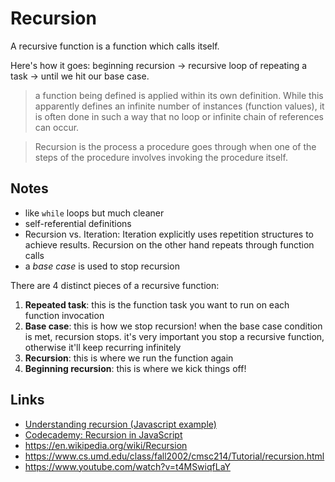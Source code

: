 # Recursion
A recursive function is a function which calls itself.

Here's how it goes: beginning recursion -> recursive loop of repeating a task -> until we hit our base case.

> a function being defined is applied within its own definition.  While this apparently defines an infinite number of instances (function values), it is often done in such a way that no loop or infinite chain of references can occur.

> Recursion is the process a procedure goes through when one of the steps of the procedure involves invoking the procedure itself. 

Notes
---
- like `while` loops but much cleaner
- self-referential definitions
- Recursion vs. Iteration: Iteration explicitly uses repetition structures to achieve results. Recursion on the other hand repeats through function calls
- a _base case_ is used to stop recursion 

There are 4 distinct pieces of a recursive function:


1. **Repeated task**: this is the function task you want to run on each function invocation
2. **Base case**: this is how we stop recursion! when the base case condition is met, recursion stops. it's very important you stop a recursive function, otherwise it'll keep recurring infinitely
3. **Recursion**: this is where we run the function again
4. **Beginning recursion**: this is where we kick things off!



Links
---
- [Understanding recursion (Javascript example)](http://kiranrao.azurewebsites.net/understanding-recursion-javascript-example/)
- [Codecademy: Recursion in JavaScript](https://www.codecademy.com/courses/javascript-lesson-205/0/1)
- https://en.wikipedia.org/wiki/Recursion
- https://www.cs.umd.edu/class/fall2002/cmsc214/Tutorial/recursion.html
- https://www.youtube.com/watch?v=t4MSwiqfLaY


